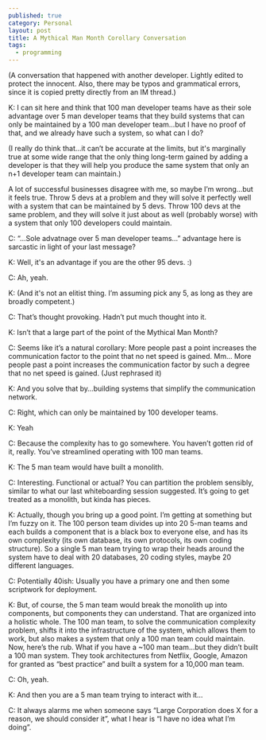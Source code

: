 ```yaml
---
published: true
category: Personal
layout: post
title: A Mythical Man Month Corollary Conversation
tags:
  - programming
---
```

(A conversation that happened with another developer. Lightly edited to protect the innocent. Also, there may be typos and grammatical errors, since it is copied pretty directly from an IM thread.)

K: I can sit here and think that 100 man developer teams have as their sole advantage over 5 man developer teams that they build systems that can only be maintained by a 100 man developer team…but I have no proof of that, and we already have such a system, so what can I do?

(I really do think that…it can’t be accurate at the limits, but it's marginally true at some wide range that the only thing long-term gained by adding a developer is that they will help you produce the same system that only an n+1 developer team can maintain.)

A lot of successful businesses disagree with me, so maybe I’m wrong…but it feels true. Throw 5 devs at a problem and they will solve it perfectly well with a system that can be maintained by 5 devs. Throw 100 devs at the same problem, and they will solve it just about as well (probably worse) with a system that only 100 developers could maintain.

<!-- more -->

C: “…Sole advatnage over 5 man developer teams…” advantage here is sarcastic in light of your last message?

K: Well, it's an advantage if you are the other 95 devs. :)

C: Ah, yeah.

K: (And it's not an elitist thing. I’m assuming pick any 5, as long as they are broadly competent.)

C: That’s thought provoking. Hadn’t put much thought into it.

K: Isn’t that a large part of the point of the Mythical Man Month?

C: Seems like it’s a natural corollary: More people past a point increases the communication factor to the point that no net speed is gained. Mm… More people past a point increases the communication factor by such a degree that no net speed is gained. (Just rephrased it)

K: And you solve that by…building systems that simplify the communication network.

C: Right, which can only be maintained by 100 developer teams.

K: Yeah

C: Because the complexity has to go somewhere. You haven’t gotten rid of it, really. You’ve streamlined operating with 100 man teams.

K: The 5 man team would have built a monolith.

C: Interesting. Functional or actual? You can partition the problem sensibly, similar to what our last whiteboarding session suggested. It’s going to get treated as a monolith, but kinda has pieces.

K: Actually, though you bring up a good point. I’m getting at something but I’m fuzzy on it. The 100 person team divides up into 20 5-man teams and each builds a component that is a black box to everyone else, and has its own complexity (its own database, its own protocols, its own coding structure). So a single 5 man team trying to wrap their heads around the system have to deal with 20 databases, 20 coding styles, maybe 20 different languages.

C: Potentially 40ish: Usually you have a primary one and then some scriptwork for deployment.

K: But, of course, the 5 man team would break the monolith up into components, but components they can understand. That are organized into a holistic whole. The 100 man team, to solve the communication complexity problem, shifts it into the infrastructure of the system, which allows them to work, but also makes a system that only a 100 man team could maintain. Now, here’s the rub. What if you have a ~100 man team…but they didn’t built a 100 man system. They took architectures from Netflix, Google, Amazon for granted as “best practice” and built a system for a 10,000 man team.

C: Oh, yeah.

K: And then you are a 5 man team trying to interact with it…

C: It always alarms me when someone says “Large Corporation does X for a reason, we should consider it”, what I hear is “I have no idea what I’m doing”.
